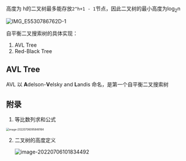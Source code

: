 高度为 h的二叉树最多能存放`2^h+1 - 1`节点，因此二叉树的最小高度为log<sub>2</sub>n

![IMG_E5530786762D-1](http://serial.limiaomiao.site:8089/public/uploads/IMG_E5530786762D-1.jpeg)



自平衡二叉搜索树的具体实现：

1. AVL Tree
2. Red-Black Tree



## AVL Tree

AVL 以 **A**delson-**V**elsky and **L**andis 命名，是第一个自平衡二叉搜索树





























## 附录

1. 等比数列求和公式

<img src="http://serial.limiaomiao.site:8089/public/uploads/image-20220706095848164.png" alt="image-20220706095848164" style="zoom:50%;" />

2. 二叉树的高度定义

   ![image-20220706101834492](http://serial.limiaomiao.site:8089/public/uploads/image-20220706101834492.png)

